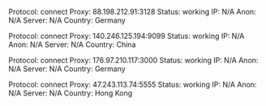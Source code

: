 Protocol: connect
Proxy: 88.198.212.91:3128
Status: working
IP: N/A
Anon: N/A
Server: N/A
Country: Germany

Protocol: connect
Proxy: 140.246.125.194:9099
Status: working
IP: N/A
Anon: N/A
Server: N/A
Country: China

Protocol: connect
Proxy: 176.97.210.117:3000
Status: working
IP: N/A
Anon: N/A
Server: N/A
Country: Germany

Protocol: connect
Proxy: 47.243.113.74:5555
Status: working
IP: N/A
Anon: N/A
Server: N/A
Country: Hong Kong

